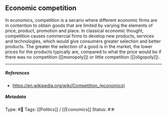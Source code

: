 ## Economic competition  # 

In economics, competition is a secario where different economic firms are in contention to obtain goods that are limited by varying the elements of price, product, promotion and place. In classical economic thought, competition causes commercial firms to develop new products, services and technologies, which would give consumers greater selection and better products. The greater the selection of a good is in the market, the lower prices for the products typically are, compared to what the price would be if there was no competition ([[monopoly]]) or little competition ([[oligopoly]]).

___

##### References

- https://en.wikipedia.org/wiki/Competition_(economics)

##### Metadata

Type: #🔴 
Tags: [[Politics]] / [[Economics]]
Status: #☀️ 
